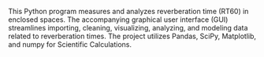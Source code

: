 This Python program measures and analyzes reverberation time (RT60) in enclosed spaces. The accompanying graphical user interface (GUI) streamlines importing, cleaning, visualizing, analyzing, and modeling data related to reverberation times. The project utilizes Pandas, SciPy, Matplotlib, and numpy for Scientific Calculations.
